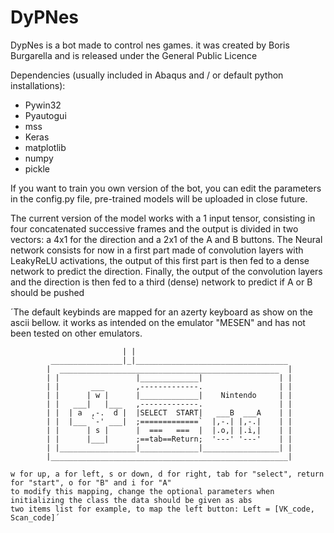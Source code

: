 # DyPNes

DypNes is a bot made to control nes games. it was created by Boris Burgarella and is released under the General Public Licence

Dependencies (usually included in Abaqus and / or default python installations):
- Pywin32
- Pyautogui
- mss
- Keras 
- matplotlib
- numpy
- pickle

If you want to train you own version of the bot, you can edit the parameters in the config.py file, pre-trained models will be uploaded in close future. 

The current version of the model works with a 1 input tensor, consisting in four concatenated successive frames and the output is divided in two vectors: a 4x1 for the direction and a 2x1 of the A and B buttons. The Neural network consists for now in a first part made of convolution layers with LeakyReLU activations, the output of this first part is then fed to a dense network to predict the direction. Finally, the output of the convolution layers and the direction is then fed to a third (dense) network to predict if A or B should be pushed

´The default keybinds are mapped for an azerty keyboard as show on the ascii bellow. it works as intended on the emulator "MESEN" and has not been tested on other emulators.

                             | |
             ________________|_|__________________________________
            |  _________________________________________________  |
            | |                 |_____________|                 | |
            | |       ___       ,-------------.                 | |
            | |      | w |      |_____________|    Nintendo     | |
            | |   ___|   |___   ,-------------.                 | |
            | |  | a  ,-.  d |  |SELECT  START|   ___B  ___A    | |
            | |  |___ `-' ___|  ;=============`  |,-.| |,-.|    | |
            | |      | s |      |  ===   ===  |  |.o,| |.i,|    | |
            | |      |___|      ;==tab==Return;  '---' '---'    | |
            | |_________________|_____________|_________________| |
            |_____________________________________________________|

    w for up, a for left, s or down, d for right, tab for "select", return for "start", o for "B" and i for "A"
    to modify this mapping, change the optional parameters when initializing the class the data should be given as abs
    two items list for example, to map the left button: Left = [VK_code, Scan_code]´
